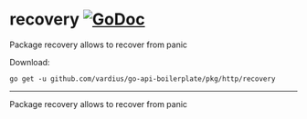 # recovery [![GoDoc](https://godoc.org/github.com/vardius/go-api-boilerplate/pkg/http/recovery?status.svg)](https://godoc.org/github.com/vardius/go-api-boilerplate/pkg/http/recovery)
Package recovery allows to recover from panic

Download:
```shell
go get -u github.com/vardius/go-api-boilerplate/pkg/http/recovery
```

* * *
Package recovery allows to recover from panic
